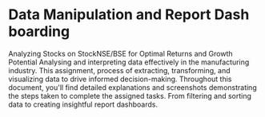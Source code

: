 # Data Manipulation and Report Dash boarding
Analyzing Stocks on StockNSE/BSE for Optimal Returns and Growth Potential
Analysing and interpreting data effectively in the manufacturing industry.  This assignment, process of extracting, transforming, and visualizing data to drive informed decision-making.
Throughout this document, you'll find detailed explanations and screenshots demonstrating the steps taken to complete the assigned tasks. From filtering and sorting data to creating insightful report dashboards.
